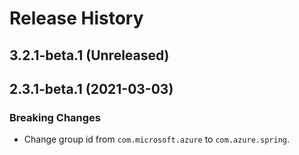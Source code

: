 # Release History

## 3.2.1-beta.1 (Unreleased)


## 2.3.1-beta.1 (2021-03-03)
### Breaking Changes
- Change group id from `com.microsoft.azure` to `com.azure.spring`.
